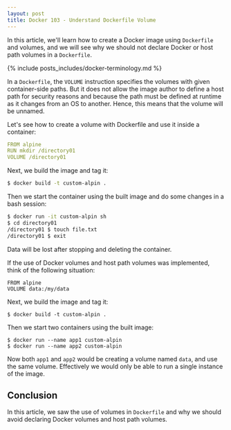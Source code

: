 ```yaml
---
layout: post
title: Docker 103 - Understand Dockerfile Volume
---
```


In this article, we'll learn how to create a Docker image using `Dockerfile` and volumes, and we will see why we should not declare Docker or host path volumes in a `Dockerfile`.

{% include posts_includes/docker-terminology.md %}

In a `Dockerfile`, the `VOLUME` instruction specifies the volumes with given container-side paths. But it does not allow the image author to define a host path for security reasons and because the path must be defined at runtime as it changes from an OS to another. Hence, this means that the volume will be unnamed.

Let's see how to create a volume with Dockerfile and use it inside a container:

```yaml
FROM alpine
RUN mkdir /directory01
VOLUME /directory01
```

Next, we build the image and tag it:

```bash
$ docker build -t custom-alpin .
```

Then we start the container using the built image and do some changes in a bash session:

```bash
$ docker run -it custom-alpin sh
$ cd directory01
/directory01 $ touch file.txt
/directory01 $ exit
```

Data will be lost after stopping and deleting the container.

If the use of Docker volumes and host path volumes was implemented, think of the following situation:

```
FROM alpine
VOLUME data:/my/data
```

Next, we build the image and tag it:

```
$ docker build -t custom-alpin .
```

Then we start two containers using the built image:

```
$ docker run --name app1 custom-alpin
$ docker run --name app2 custom-alpin
```

Now both `app1` and `app2` would be creating a volume named `data`, and use the same volume. Effectively we would only be able to run a single instance of the image.

## Conclusion

In this article, we saw the use of volumes in `Dockerfile` and why we should avoid declaring Docker volumes and host path volumes. 